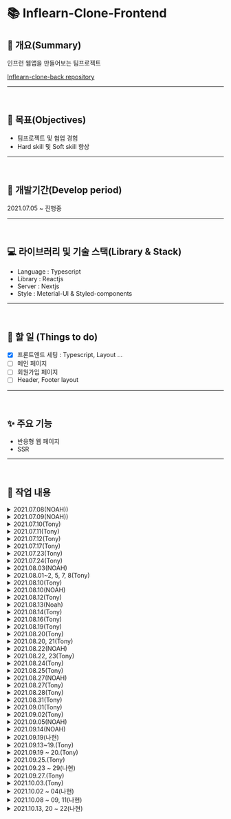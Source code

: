 # 📚 Inflearn-Clone-Frontend

## 📖 개요(Summary)

인프런 웹앱을 만들어보는 팀프로젝트

[Inflearn-clone-back repository](https://github.com/Ark-inflearn/inflearn-clone-back)

---

<br />

## 🎯 목표(Objectives)

- 팀프로젝트 및 협업 경험
- Hard skill 및 Soft skill 향상

---

<br />

## 📆 개발기간(Develop period)

2021.07.05 ~ 진행중

---

<br />

## 💻 라이브러리 및 기술 스택(Library & Stack)

- Language : Typescript
- Library : Reactjs
- Server : Nextjs
- Style : Meterial-UI & Styled-components

---

<br />

## 📑 할 일 (Things to do)

- [x] 프론트엔드 세팅 : Typescript, Layout ...
- [ ] 메인 페이지
- [ ] 회원가입 페이지
- [ ] Header, Footer layout

---

<br />

## ✨ 주요 기능

- 반응형 웹 페이지
- SSR

---

<br />

## 📗 작업 내용

<details>
<summary>2021.07.08(NOAH))</summary>

github repository 생성

- collaborator 초대
- branch protect rule 설정

</details>

<details>
<summary>2021.07.09(NOAH))</summary>

Readme 작성
react-hook-form 적용

참고문헌

- [nextjs, typescript, meterial-ui and jest set-up](https://documentationnerds.com/blog/tech/setup-next-frontend-with-typescript-eslint-prettier-jest-and-react-testing-library)
</details>

<details>
<summary>2021.07.10(Tony)</summary>

### npm run dev 실행 안됨

- [x] next와 next dev의 차이는 ?

  - [What is the difference between next (dev) and next build && next start ?](https://github.com/vercel/next.js/discussions/15053)
  - 같다

- [x] cross-env NODE_OPTIONS='--inspect' next dev는 실행이 안된다.
  - NODE_OPTIONS='--inspect' 이것 때문에 안됨
    - NODE_OPTIONS=inspect 으로 수정하면 실행 됨
    - NODE_OPTIONS 이란 환경변수가 왜 필요한지 잘 모르겠음

### dir 배치 수정

- [x] src 안에 들어가야 할 것은 ?
  - https://nextjs.org/docs/advanced-features/src-directory
  - 앱을 실행하는데 필요한 내가 작성한 소스코드

### 레이아웃 및 컴포넌트 수정([Semantic tag](https://velog.io/@ru_bryunak/HTML-%EA%B8%B0%EC%B4%88-2-%EC%8B%9C%EB%A7%A8%ED%8B%B1-%ED%83%9C%EA%B7%B8%EB%9E%80#:~:text=2%2F8-,%EC%8B%9C%EB%A7%A8%ED%8B%B1%20%ED%83%9C%EA%B7%B8%EB%9E%80%3F,%EC%9D%B4%20%EC%8B%A4%ED%98%84%EB%90%A0%20%EC%88%98%20%EC%9E%88%EB%8B%A4.))

- [x] nav 태그를 div에서 nav로 변경, nav를 header로 감싸줌

  - inflearn 공홈에서 개발자 도구로 태그를 확인하여 똑같이 만들어 줌

- [ ] pages dir 안에 \_document, \_app, index 등 next에서 제안하는 페이지 구성방식 확인 후 정리
  - \_document :
  - \_app :
  - index :

### 기타 설정파일 확인

- [ ] tsconfig.json 에서 include 부분 다시 확인하기

</details>

<details>
<summary>2021.07.11(Tony)</summary>

- [x] header, footer 윤곽만 잡기

### home page

- [ ] slider 공간만 만들기
- [x] 검색창 모양만 만들기
- [ ] 강의 카드 컴포넌트 만들기
  - li.lecture\_\_card{card$}\*10
  - [emmet을 통해 효율적으로 작성](https://webruden.tistory.com/77)

```html
<li className="lecture__card">card1</li>
<li className="lecture__card">card2</li>
<li className="lecture__card">card3</li>
<li className="lecture__card">card4</li>
<li className="lecture__card">card5</li>
<li className="lecture__card">card6</li>
<li className="lecture__card">card7</li>
<li className="lecture__card">card8</li>
<li className="lecture__card">card9</li>
<li className="lecture__card">card10</li>
```

</details>

<details>
<summary>2021.07.12(Tony)</summary>

### Things to do

- [x] 강의 카드 컴포넌트 만들기
- [x] 더미 데이터(json)으로 강의 컴포넌트 home에 띄우기
  - [ ] 실제로 api로 받아오는 과정 알아보기
- [ ] media query 로 반응형 화면 만들 때 스크린 사이즈 나누는 구간 알아보기
- [x] slider 공간만 만들기
- [ ] search안의 title 문구 매일 바뀌게 하기

### home page

- html 원달러 표시 : `&#8361;`
- 천단위 콤마 : [정규식 이용](https://hianna.tistory.com/441)

### 참고 문헌

- [html에 원달러 표시 대신 reverse solidus 나올 때](https://sqlplus.tistory.com/entry/html-%EC%86%8C%EC%8A%A4%EC%97%90-%EC%9B%90%ED%99%94%ED%86%B5%ED%99%94%ED%91%9C%EC%8B%9C%EB%A5%BC-%ED%95%A0%EB%95%8C-%EC%97%AD%EC%8A%AC%EB%A0%88%EC%89%AC%EB%A1%9C-%EB%82%98%EC%98%AC%EB%95%8C-%EC%B2%98%EB%A6%AC%EB%B0%A9%EB%B2%95)

</details>

<details>
<summary>2021.07.17(Tony)</summary>

### tsconfig.json 속성

- [컴파일러 옵션 설정](https://typescript-kr.github.io/pages/compiler-options.html)

- include, exclude 속성은 glob과 유사한 파일 패턴 목록을 가짐

  - \*: 모든 문자(디렉토리 구분기호 제외)
  - ?: 한 문자와 매칭(디렉토리 구분기호 제외)
  - \*\*/ : 반복적으로 모든 하위 디렉토리와 매칭
  - "src/\*/\*\*" : src 안의 모든 하위 디렉토리 + 지원하는 확장자(ex. .ts, .tsx, .d.ts)
    - allowJs가 true(true로 설정 해놓은 상태)이면 .js와 .jsx 도 포함

- [ ] next에서 typescript return type, prop type 알아보기
  - [x] type vs interface
    - interface로 표현할 수 없는 형태가 아니면 interface를 이용하자
  - [ ] next에서 return type, prop type을 어떻게 지정하는게 좋은지 알아보기

### 참고 문헌

- [typescript-kr, tsconfig.json](https://typescript-kr.github.io/pages/tsconfig.json.html)
- [type vs interface가 더 낫다](https://yceffort.kr/2021/03/typescript-interface-vs-type)
- [type과 interface 차이](https://medium.com/@alexsung/typescript-type%EA%B3%BC-interface-%EC%B0%A8%EC%9D%B4-86666e3e90c)

</details>

<details>
<summary>2021.07.23(Tony)</summary>

## Issue #9 : AppLayout 구조 적용

### \_document, \_app, index 우선순위 파악

- \_document.js는 시작점 : HTML Document
- \_app.js : 공통의 레이아웃 작성
- index.js : "/"로 시작되는 경로
- \_error.js : Error page : 아직 잘 모름

참고 문헌

- [개인블로그 : next.js 구조](https://salgum1114.github.io/nextjs/2019-05-06-nextjs-static-website-1/)

document > app > index 순으로 내려와서 index에 본격적으로 만들면 될 것 같다

- 현재 AppLayout 이라는 공통 component를 만들어서 header와 footer가 필요한 곳이면 사용 할 수 있게 함

### styled component 설치

- npm i styled-components
- noah님하고 상의하고 웬만하면 .css파일을 작성하지 않는 방향으로 진행해볼 예정

typescript는 입력이 예상되는 props에 대한 type검사는 할 수 있겠지만
react에서 어떻게 써야되는지는 알아볼 필요가 있음

</details>

<details>
<summary>2021.07.24(Tony)</summary>

### 작업내용

- MainSlider 컴포넌트 추가
  - react-slick 라이브러리 사용

### 향후 계획

#### style

- [ ] .CSS 파일 styled component로 변경할 예정
- [ ] CSS style 관련 공통으로 사용하는 색상 등에 대한 상수값을 모아놓은 파일 생성

#### slider 기능 추가 및 수정

- [ ] 향후 배경색을 이미지와 같게하는 방법에 대해 생각해보고 변경
- [ ] 해당 슬라이드로 이동하는 버튼 추가
- [ ] 모바일 화면에 슬라이더 모양 변화하도록 수정
- [ ] 슬라이더에 링크 추가

#### 리덕스 및 사가 설정

</details>

<details>
<summary>2021.08.03(NOAH)</summary>

### 작업내용

- signup page 작성
  - Material-UI( CSS)
    - TextField: input과 같은 역할을 함
    - Typography: div와 같은 역할
    - Grid: Grid를 사용하여 Flex나 Grid와 같은 디자인을 쉽게 구현
    - IconButton: Material에서 제공하는 icon을 button으로 사용하게 해줌
    - styles.ts: custom css파일, className으로 변수값을 넘기면 custom 디자인이 적용됨
  - react-hook-form( form)
  - yup( signup rule)

### 향후 계획

#### style

- [x] SNS 로그인 디자인

#### 회원가입 rule

- [x] yup을 사용하여 회원가입 rule 설정
- [x] rule에 맞지 않은 경우 error 메시지 출력
- [ ] 이용약관, 개인정보취급방침 페이지 생성

</details>

<details>
<summary>2021.08.01~2, 5, 7, 8(Tony)</summary>

## Redux setting

### 1. 설치 모듈

#### npm install redux next-redux-wrapper react-redux --save

- redux
- next-redux-wrapper
  - Next.js의 서버사이드 렌더링 관련 복잡한 설정을 쉽게 해주는 HOC
- react-redux
  - react 바인딩

#### npm install -d redux-devtools-extension @types/next-redux-wrapper @types/react-redux

- redux-devtools-extension : 개발자 도구 사용을 위한 라이브러리

#### npm install redux-saga

- redux-saga는 type을 자체적으로 지원하기 때문에 @type/redux-saga는 필요 없음(deprecated 됨)

#### npm i immer

- 알아서 불변성을 지켜주는 라이브러리

#### npm i faker shortid

- npm i --save-dev @types/faker
- npm i --save-dev @types/shortid

- dummy data test를 동적으로 하기 위해 faker와 shortid를 설치

#### npm i axios

- saga에서 사용, 비동기 http통신(Promise based HTTP client for the browser and node.js)

#### npm i -S @redux-saga/core

- eslint가 지적해줘서 설치함

### 2. redux tree

redux

- reducers
  - index
  - user
  - lecture
  - types
- sagas
  - index
  - user
  - lecture
- configureStore

#### 2-1. commonState class 삭제

- loading, done, error의 반복되는 타이핑을 피하려고 했으나 done을 제거하고 loading, error만 사용하면 없는게 더 직관적이라서 없는게 낫다고 판단 함
- data도 class member 변수로 있었으나 막상 사용해보니 class 내 멤버변수에 있을 필요가 없었음

### 3. 기타

#### 리덕스 설치 및 세팅 중

- [x] State type 정의 해야 됨
- [x] User, Lecture - reducer, saga 설계
  - lecture만 샘플로 생성

#### eslint rule 중 'no-param-reassign': 'off' => immer 사용을 위해

#### main(home) page redux 동작 흐름

- 처음 화면을 불러올 때 LOAD_REQUEST action을 시작으로 데이터(Lecture card)를 불러 옴
- add 버튼을 누를 때마다 데이터가(Lecture card) 추가 됨
- 지금은 더미 데이터로 불러 오지만 api를 요청할 경우 request에서 호출 하는 부분만 추가하면 됨

#### 별점 표시 방식

- 소수점 둘 째 자리에서 반올림 후 소수점 첫 째 자리 저장
- n.2 ~ n.8 까진 별 반개(3.2~3.8은 3개 반)
- n.1 점까진 버림(3.1은 별 3개로 표시)
- n.9 점은 올림(3.9는 별 4개로 표시 됨)

### 4. 참고 문헌

- https://jktech.tistory.com/46
- 인프런 노드버드 강의
- https://medium.com/@raphat/next-js-typescript-redux-3fbc990cb901
- [next-redux-wrapper 공식문서](https://github.com/kirill-konshin/next-redux-wrapper)
- [RootState](https://stackoverflow.com/questions/60777859/ts2339-property-tsreducer-does-not-exist-on-type-defaultrootstate)

### 5. 프론트 회의 안건

- [ ] 타입 저장 위치 : interface나 type을 해당 파일에 놓을 것인지 따로 파일을 만들어서 정리를 할 것 인지
- [ ] 리덕스가 전체 강의 로드하는 부분을 샘플로 만들었는데 자신이 만들 UI관련 리덕스는 직접 만드는 것이 좋을 것 같음
- [ ] 관리자 페이지를 만들어야 하나..? slider 배경색은 DB에서 가져와야 될 것 같은데 이걸 매번 백엔드 개발자가 저장하는 것 보다 관리자페이지가 있으면 좋을 것 같음
  - 우선순위 낮음

</details>

<details>
<summary>2021.08.10(Tony)</summary>

슬라이더 리덕스 연결
slider 하나 때문에 reducer와 saga에 파일을 하나씩 만들기 번거로워서
lecture파일에 합쳐서 작업했습니다.

</details>

<details>
<summary>2021.08.10(NOAH)</summary>

### 작업내용

- signup page error case
  - Material-UI( CSS)
    - useStyle: material-ui에 직접 className으로 스타일을 적용하기 위한 hook, 적용하고자하는 속성을 객체로 생성하고 적용
    - createTheme: meterial-ui에서 이미 디자인된 속성들을 변경하고 싶은 경우 사용, ex) 색상, 크기, 패딩.. 등
  - react-hook-form( form)
    - Controller: material-ui와 같은 라이브러리를 연동하기 위한 wrapper
    - useFormContext: 중첩 된 구조에서 데이터를 전달하고자 할 때 사용, ex) 특정 form을 component로 빼서 관리하고 react-hook-form을 적용하는 경우
    - FormProvider: userFormContext가 적용하고자 하는곳의 wrapper
    - useForm: react-hook-form 기본 hook
  - yup( signup rule)
    - error 핸들시 schema 객체에 에러 핸들을 하고자하는 사항들을 정리하고 react-hook-form의 formState의 error에서 받아서 사용, ex) errors.email?.message
    - yup을 태그에 적용할때 태그 name과 yup에서의 정의 이름을 같게 해야 적용이 됨, ex) name: email / email: yup.string().min(10).max(30)....
    - matches: 정규표현식을 사용하기 위한 method
    - oneOf([yup.ref('email'), null]: 다른 input과 값이 일치하는지 여부를 확인하고자 할 때 사용
    - error 객체의 경우 submit하고 나서 적용 됨
    - 현재 정규표현식의 에러 핸들은 errors 객체의 message method를 확인하여 일치하는 방식으로 적용

### 오류해결

- Warning: Failed prop type: Invalid prop `error` of type `object` supplied to `ForwardRef(TextField)`, expected `boolean`
  - TextField 태그의 error에는 boolean값만 가능한데 yup에서의 에러 메시지는 문자열이 생성되기 때문에 문제가 되는 현상
    - error 태그에 !!를 두번 넣어 boolean 변수로 만들어주면 됨, ex) !!error.password

### 향후 계획

- Redux와 연결
- 로그인 모달 구현
- 공통 레이아웃 구현

#### 회원가입 rule

- [x] yup을 사용하여 회원가입 rule 설정
- [x] rule에 맞지 않은 경우 error 메시지 출력
- [ ] 이용약관, 개인정보취급방침 페이지 생성

</details>

<details>
<summary>2021.08.12(Tony)</summary>

### 메인페이지 리스트에 로딩 스피너 추가

- 서버사이드 렌더링이기 때문에 필요 없을 것 같기도 함
- 재미로 추가 해봄

### 메인페이지 강의 리스트

- 마우스 호버 시 나오는 description 추가
- [ ] 장바구니, 좋아요 등 아이콘에 설명 라벨 추가 해야 함
- [ ] 카드 전체적으로 크기 키워야 함

### 기타

- 컴포넌트 파일명 첫글자 대문자로 변경(노아님 요청사항)

### 참고문헌

- [react onHover event handling](https://upmostly.com/tutorials/react-onhover-event-handling-with-examples)

</details>

<details>
<summary>2021.08.13(Noah)</summary>

### Update Nextjs version 11

- Conformance
  - `npx next lint` 명령어를 치면 현재 app의 ESLint를 전체적으로 수행해서 메시지로 CLI에 보여줌
- Improved Performance
  - 11버전 업데이트를 하며 app을 열고 startup time을 24%이상 감소시키고 React refresh 관련하여 프로세싱 타임을 40%이상 감소시킴
  - Babel 관련 startup time 감소
  - 새로운 Babel loader 구축
  - 로딩, 메모리 캐싱과 관련하여 최적화
  - 개발자가 실제로 할 것은 없고 update만으로 이미 적용이 되는 사항
- Script Optimization

  - `next/script`
  - 웹사이트에 다른곳에서 가져와서 사용하는 기능들을 추가할때 라이브러리가 무겁거나 최적화의 문제가 있는데 이것을 Nextjs의 Script 태그가 해결해줌( polyfill, widgets 등)
  - Script 태그에 strategy 속성을 추가하면 자동적으로 최적화 및 성능 향상
    - third party 라이브러리의 실행 순서를 입맛에 맞게 설정 할 수 있음
    - beforeInteractive, afterInteractive( default), lazyOnload 속성

- Image Improvements
  - `next/image`
  - Image 로딩과 관련하여 성능 개선
    - Nextjs의 Image 태그를 사용하면 정적이미지의 가로/세로 크기를 자동으로 정의해줌
    - 인터넷이 느린 사용자를 위하여 blur 이미지를 Nextjs에서 태그 속성으로 제공
- Webpack 5
  - `next.config.js`
  - 웹팩5와 관련하여 다양한 특징 및 개선점들이 구축됨
- Create React App Migration (Experimental)
  - 새로운 툴 `@next/codemod` 개발
  - Create React App을 자동적으로 Nextjs로 변경해주는 툴
- Next.js Live (Preview Release)
  - 협업을 위한 기능
  - 웹사이트를 띄워놓은 상태에서 라이브로 마우스로 공간을 지정 할 수 있고 실시간 채팅도 가능한 기능

### 참고문헌

- [Nextjs docs](https://nextjs.org/blog/next-11#upgrade-guide)
- [Conformance](https://web.dev/introducing-aurora/)
- [Script](https://github.com/vercel/next.js/discussions/24938)
- [Script](https://docs.google.com/document/u/0/d/1ZEi-XXhpajrnq8oqs5SiW-CXR3jMc20jWIzN5QRy1QA/mobilebasic#)
- [Image](https://vercel.com/blog/core-web-vitals#cumulative-layout-shift)
- [Image](https://nextjs.org/docs/basic-features/image-optimization)
- [Webpack](https://nextjs.org/docs/messages/webpack5)

</details>

<details>
<summary>2021.08.14(Tony)</summary>

### 작업 내용

- 강의 카드 마우스 오버 할 때 나오는 설명 밑 아이콘 3개에 말풍선 추가
- lectureCard 폴더를 만들어서 components폴더 정리
- node notifier가 자동으로 설치됨(업데이트 하려고 npm i 하니 설치 됨)
  - cross platform(windows, mac, linux)에서 알람을 띄울 수 있는 모듈

### 참고문헌

- [CSS로 말풍선 만들기](https://ungdoli0916.tistory.com/753)

</details>

<details>
<summary>2021.08.16(Tony)</summary>

### 작업 내용

- AppLayout, CourseLayout을 components 폴더에서 layouts (신규)폴더로 이동
- [ ] create course 페이지에서 제목 입력 후 강의 만들기를 누르면 수정 페이지로 이동
- 강의 생성 후 id를 저장할 필요는 없을 것 같아서 리덕스를 사용하지 않음
  - 어떻게 하는게 좋을지 토론 필요

```typescript
const inputTitle = useRef<HTMLInputElement>(null);
```

- 초기값에 null을 박아줘야 된다. -> HTMLInputElement | null

#### next에서 redirect

```typescript
import { useRouter } from 'next/dist/client/router';
const router = useRouter();
router.push(`/course/${id}/edit/course_info`);
```

### 로컬 서버 세팅

```typescript
// app.ts or index.ts
app.use(
  cors({
    origin: true,
    // credentials: false
  })
);
app.use(express.json()); // front에서 json형태의 data를 보낼때 그것을 req.body에 넣어줌
app.use(express.urlencoded({ extended: true })); // form&submit을 하면 url encoded방식으로 data가 넘어오는데 그것을 req.body에 넣어줌

app.use('/create_course', lectureRouter);
```

```typescript
// lectureRouter
import * as express from 'express';

const router = express.Router();

router.post('/', (req, res) => {
  console.log('body', req.body);
  res.json({ id: 1234, result: 'ok' });
});

export default router;
```

### 나중에 추가해야 될 부분

- `/course/${id}/edit/course_info`으로 이동 시 내 강의가 아닌 곳으로 이동할 경우 404 띄워줘야 함
  - 유저가 GET방식으로 접속을 시도 할 때 서버에서 검증 후 수정페이지를 보여줄지 말지 결정

</details>

<details>
<summary>2021.08.19(Tony)</summary>

### create_course page

- create_course에서 강의 만들기 누르면 `/course/1/edit/course_info`로 이동하게 함
  - 나중에 서버 붙일 땐 주석 해제하면 됨
- 제목 없는 경우 alert 대신 경고 메세지가 뜨도록 함

### create_course -> edit 강의 제목 넘기기

- 리덕스 사용
- 기존 axios만 사용하던 것을 redux를 이용하도록 변경
  - saga effect의 put은 dispatch랑 비슷함

### saga call type

- `Generator<T, TReturn, TNext>`
- [x] generator function에서 type 지정하는 법 알아보기
  - https://github.com/microsoft/TypeScript/issues/26959

### test.css 파일 생성

- styled component 에서 자동완성을 잘 지원하지 않으므로 css파일을 테스트목적으로 만들음

### create course btn에 로딩 적용

- 로딩 시간 동안 클릭 방지(pointer-events), 투명도 변경(opacity)

### 참고문헌

- [styled component props](https://styled-components.com/docs/basics)
- [css prevent mouse click](https://stackoverflow.com/questions/44719980/how-to-prevent-the-click-event-using-css)
- [css pointer-events](https://developer.mozilla.org/en-US/docs/Web/CSS/pointer-events)
- [typescript styled components with props](https://stackoverflow.com/questions/47077210/using-styled-components-with-props-and-typescript)

</details>

<details>
<summary>2021.08.20(Tony)</summary>

### Things to do

- [x] create-course에서 store에 저장한 title 가져오기
- [ ] edit course info 앱 레이아웃 수정

</details>
<details>
<summary>2021.08.20, 21(Tony)</summary>

### 수정사항

- children에 type 적용
- header, footer 이름을 HeaderLayout, FooterLayout으로 변경( Next에 존재하는 이름이기 때문에 겹침)
- 컴포넌트의 재사용성을 위해서 기존 styles를 지우고 컴포넌트로 이동

### styled(Link) 안됨

```typescript
const SeeTheLecture = styled.button`
  font-weight: 800;
  width: 160px;
  height: 48px;
  font-size: 18px;
  border-radius: 3px;
  border: 0;
  background-color: #fff;
  border-color: #dbdbdb;
  border-width: 1px;
  color: #363636;
  cursor: pointer;
  justify-content: center;
  padding: calc(0.375em - 1px) 0.75em;
  text-align: center;
  white-space: nowrap;
`;

<Link href={`/course/${id}`}>
  <SeeTheLecture>강의보기</SeeTheLecture>
</Link>;
```

- Link안에 button태그 넣는 방식으로 스타일링 적용

  - a태그로 하려 했으나 width가 적용이 안됨

- [ ] 강의 제작 column에 해당 페이지 일 때 글자 색 변화
  - course_info 페이지 -> 강의 정보 글자 색 진하게

</details>
<details>
<summary>2021.08.22(NOAH)</summary>

### Things to do

- [ ] 버튼에 스타일 적용
- [ ] responsive 화면 구성

### 수정사항

- 회원가입 페이지 및 컴포넌트 리팩토링
- useStyles 구조분해

```typescript
const { classname } = useStyles();
```

### 적용사항

- Header 구현
  - AppBar : 네비게이션 컨테이너
  - ToolBar : 안에 컨텐츠를 넣으면 Flex와 같이 자동정렬
- 적용해야 할 버튼을 headerData로 하여 추가
  - 추 후 변경이 있을때 쉽게 적용하기 위함

### 문제사항

- nextjs에서 html,body 태그가 전체화면이 되지 않아 \_app.tsx에 아래 스타일을 적용하였으나 메인페이지에서 적용되지 않는 현상
  - html이 전체 보이는 화면의 크기가 아니기 때문에 sticky가 중간에 짤림

```typescript
<style global jsx>
  {`
    html,
    body,
    body > div:first-child,
    div#__next,
    div#__next > div {
      height: 100%;
    }
  `}
</style>
```

</details>

<details>
<summary>2021.08.22, 23(Tony)</summary>

- [ ] edit course layout
  - [x] column sticky
  - [x] 현재 페이지에 해당하는 부분 글자 진하게
  - [ ] modal : 눈길을 끄는 제목 작성 꿀팁
  - [ ] 페이지 로드 시 관련 데이터 가져와서 필수 조건 작성된 페이지는 초록색으로 v 표시
- [ ] course_info 페이지 구성

### CourseLayout.tsx

CourseHeaderContainer height + CourseLayoutGrid padding top(24px) + CourseNav padding top(0.75rem == 12px) 의 높이에 sticky

- StepContainer의 headerHeight prop에 바로 넣어 주면 CourseHeaderContainer height가 측정되지 않은 상태(undefined)로 계산이 되서 sticky의 top에 NaN이 들어감(sticky 적용 안됨)
- 페이지 로드할 때 useState의 headerHeight에 값을 넣어서 나중에 계산된 height값이 반영 되도록 함

### create_course.tsx

- 강의 id를 전달 받고 saga에서 직접 redirect시키도록 함(뒤로가기 안되는 문제 해결)

</details>

<details>
<summary>2021.08.24(Tony)</summary>

### create_course

- 강의 만들기 버튼을 누르지 않고 input text에서 제목 입력 후 엔터로도 강의 생성되도록 변경

### CourseLayout

- window.location.pathname에서 강의 생성후 수정페이지로 넘어갈 때 window객체를 인식하지 못해서 useRouter를 사용해서 현재 경로를 추적하도록 함

### 데이터 로드해서 넣어야 함

- [ ] 미리 저장했던 데이터 불러와서 데이터 로드해서 넣어야 함

</details>

<details>
<summary>2021.08.25(Tony)</summary>

### 카테고리 버튼 중 다른 카테고리 선택하면 현재 선택된 카테고리 색상 원래대로 돌리기

- 사용하는 곳에서 useState로 변수 하나 만들고 그것을 prop으로 전달

```typescript
// course_info.tsx
const [selectedId, setSelectedId] = useState<string>('');

<CourseCommonButton id="1" text="개발, 프로그래밍" selectedId={selectedId} setSelectedId={setSelectedId} />;
```

- 버튼 컴포넌트의 onClick에서 버튼 클릭한 것에 대한 정보(id)를 저장
- 버튼 컴포넌트 안의 useEffect에서 그것과 일치하는지 여부에 따라 true/false를 styled component에 전달

```typescript
// CourseCommonButton.tsx
const CourseCommonButton = ({ id, text, selectedId, setSelectedId }: Props) => {
  const [isSelected, setIsSelected] = useState(false);

  function onClickButton() {
    setSelectedId(id);
  }

  useEffect(() => {
    if (id === selectedId) {
      setIsSelected(true);
    } else {
      setIsSelected(false);
    }
  }, [selectedId]);

  return (
    <CourseCommonButtonStyle onClick={onClickButton} key={id} isSelected={isSelected}>
      {text}
    </CourseCommonButtonStyle>
  );
};
```

### 추가 하기 버튼 누르면 add components dynamically

- 리덕스에서 state(array)를 가져와서 추가해야 될 것 같다

#### 예상 데이터 구성

```typescript
data : {
  createLecture : {
    courseInfo : {
      title: string, // 강의 제목
      whatYouCanLearn: string[], // 이런걸 배울 수 있어요
      expectedStudents: string[], // 이런 분들에게 추천해요
      requiredKnowledge: string[], // 선수지식
      category: { // 카테고리
        id: string,
        name: string,
      },
      level: string // 강의 수준
    }
    // 상세소개, 커리큘럼, 커버이미지 정보는 나중에
  },
  setting : {
    // 강의설정
    // 지식공유자 설정
  }
}
```

### 참고 문헌

- [dynamically-add-child-components-in-react](https://stackoverflow.com/questions/36651583/dynamically-add-child-components-in-react)

</details>

<details>
<summary>2021.08.27(NOAH)</summary>

### HeaderLayout

- 메뉴바 포지션 수정

  - 메뉴바가 평소에는 relative였다가 메뉴바 크기만큼 내려올 경우 sticky로 바뀌도록 수정
  - scroll 이벤트가 너무 자주 불리기 때문에 lodash 라이브러리의 throttle 기능을 사용하여 0.3초에 한 번만 불리도록 구현

```typescript
const throttledScroll = useMemo(
  () =>
    throttle(() => {
      if (window.scrollY > 64) {
        setIsNavOn(true);
        return;
      }
      setIsNavOn(false);
    }, 300),
  []
);
```

- 모바일용 메뉴바
  - 인프런 페이지와 같이 모바일 화면( 1025px)이하로 내려갈 경우 Layout이 변경되도록 구현
  - 메뉴를 팝업으로 띄워지도록 함

### HeaderLayout 구현해야 할 것

- 로그인 모달창
- 검색창 기능
- 메뉴 팝업 기능
- 모바일 메뉴 팝업 스타일링

### 추 후 확인

- 일단 레이아웃이 되도록 CSS를 덕지덕지 붙여놨는데 효율적으로 할 수 있도록 검토해야 함

</details>

<details>
<summary>2021.08.27(Tony)</summary>

### 강의생성 후 window api로 페이지 이동시 데이터 날라가는 문제

- window.location.href 를 사용하면 페이지가 새로고침되면서 자바스크립트(리덕스 스토어)에 있는 모든 데이터가 날라감

- react나 next에서 제공하는 router를 saga에서 사용해야 되는데
  useRouter나 useHistory는 hook이기 때문에 component가 아닌 saga에선 사용이 불가능 함(hooks rule)

- 문제 해결
  - saga에서 페이지 이동을 시키려 했으나 위와 같은 문제로 잘 되지 않음
  - 'history', 'react-router-redux' 라이브러리 둘다 써봤는데 typescript문제인지 next문제인지 뭔지 잘 되지 않음
  - 기존 방식 대로 컴포넌트에서 페이지를 이동 시키는 대신 flag로 사용중인 done변수를 false로 만드는 dispatch를 실행문 마지막에 추가해서 성공

</details>

<details>
<summary>2021.08.28(Tony)</summary>

### 강의 수정 페이지 로드 시 데이터 받아오기(redux saga)

- 확인

### children component에 props 전달하기

```typescript
<CourseMain>
  {console.log('React.isValidElement(children)', React.isValidElement(children))}
  {React.isValidElement(children) && React.cloneElement(children, { lectureData })}
  {/* {React.Children.map<React.ReactNode, React.ReactNode>(children, (child) => {
            if (React.isValidElement(child)) {
              return React.cloneElement(child, { lectureData });
            }
          })} */}
  {/* {children} */}
</CourseMain>
// 결론 안됨 => each child에서 store에서 데이터 가져오기
```

- each child에서 store에서 데이터 가져오기

### typescript에서 initial data 를 하나하나 다 넣어줘야되는건지 알아보기

- 초기값을 다 넣어줘야 될 것 같음

### 참고문헌

- [children component에 props 전달하기](https://eomtttttt-develop.tistory.com/203)
  - `This JSX tag's 'children' prop expects a single child of type 'ReactElement<any, string | JSXElementConstructor<any>>', but multiple children were provided.` => 안됨
  - https://stackoverflow.com/questions/42261783/how-to-assign-the-correct-typing-to-react-cloneelement-when-giving-properties-to
    - 안됨 : React.isValidElement(children) 통과가 안됨
  - https://www.geeksforgeeks.org/how-to-use-react-cloneelement-function/
  - [리액트 요소 검증하기](https://webisfree.com/2020-08-26/[react]-%EB%A6%AC%EC%95%A1%ED%8A%B8-%EC%9A%94%EC%86%8C-%EA%B2%80%EC%A6%9D%ED%95%98%EA%B8%B0-isvalidelement)
    - 하나 짜리만 됨(`<div>하나<div>` 같은)
      - 하나 짜리도 props 전달이 잘 안됨
- [react-children with typescript](https://www.carlrippon.com/react-children-with-typescript/)

</details>

<details>
<summary>2021.08.31(Tony)</summary>

### eslint => react/require-default-props : off

- https://stackoverflow.com/questions/63696724/eslint-problem-with-default-props-in-functional-component-typescript-react

### onClickDelete

#### 1차 시도 : store state is read-only

```typescript
const onClickDelete = (_list: string[], index: number) => {
  _list.splice(index, 1);
};
<button onClick={() => onClickDelete(list, index)} type="button">
  <DeleteIcon />
</button>;
```

- redux에 있는 데이터는 read-only 임
- dispatch를 이용해서 reducer에서 작업을 하려고 했었는데 component에 들어오는 string[]이 store에 각각 다르게 저장되어 있기 때문에 기존의 draft.initialState.data 같은 방식으로 수정할 수 없음

#### 2차 시도 : read-only 제거 - setAutoFreeze(false);

```typescript
// store에서 read-only 속성 제거
import { setAutoFreeze } from 'immer';
setAutoFreeze(false);

// TextListBox.tsx
const onClickDelete = (_list: string[], index: number) => {
  _list.splice(index, 1);
};
<button onClick={() => onClickDelete(list, index)} type="button">
  <DeleteIcon />
</button>;
```

- store에 있는 값을 직접 변경 가능하지만 re-render가 안됨
  - 원래 reducer로 store의 값을 변경하면 re-render가 되는데 이런식으로 바로 바꿔버리니까 안되는 듯

#### 3차 시도 : useState에 store의 state를 넣고 setState를 컴포넌트에 전달

```typescript
// course_info.tsx
const [textArray, setTextArray] = useState<string[]>();
<TextListBox list={textArray} setTextArray={setTextArray} />;

// TextListBox.tsx
type Prop = {
  list?: string[];
  setTextArray: React.Dispatch<React.SetStateAction<string[] | undefined>>;
};

const TextListBox = ({ list = [], setTextArray }: Prop) => {
  const onClickDelete = (textList: string[], index: number) => {
    textList.splice(index, 1);
    setTextArray([...textList]);
    console.log('after remove', textList);
  };

  return (
    <button onClick={() => onClickDelete(list, index)} type="button">
      <DeleteIcon />
    </button>
  );
};
```

- setState를 전달을 해도 setTextArray(textList) state를 직접 변화하고 그것을 그대로 전달하면 렌더링이 되지 않음
- setTextArray([...textList]); 같이 배열을 새로 할당해서 전달해야 렌더링이 다시 됨
- TextListBox를 사용하는 개수만큼 useState를 만들어서 각각 전달할 예정

#### 'react/no-array-index-key': 'off'

- index를 key로 사용할 때 나오는 eslint 경고
- 나중에 eslint때문에 문제될 것 같아서 미리 제거

### 참고문헌

- [javascript removing element of array cleanest way](https://stackoverflow.com/questions/47023975/what-is-the-cleanest-way-to-remove-an-element-from-an-immutable-array-in-js)
- [Cannot test reducer: Cannot assign to read only property](https://github.com/reduxjs/redux-toolkit/issues/424)

### 과연 이 방법이 최선인가?

- 컴포넌트 재사용을 위해 리덕스의 read-only속성을 없애고 useState를 각각 만들면서 사용해야되는 건지, 다른 더 좋은 방법은 없는지 찾아봐야 함

### 다음 진행 예정

- [ ] drag and drop으로 array 순서 변화

</details>

<details>
<summary>2021.09.01(Tony)</summary>

### 불변성 보장 하면서 array에서 요소 삭제 하기

```javascript
const arr = ['a', 'b', 'c', 'd', 'e'];

const indexToRemove = 2; // the 'c'

const result = [...arr.slice(0, indexToRemove), ...arr.slice(indexToRemove + 1)];

console.log(result);

// slice는 ...arr를 두번이나 하는 번거로움이 있으므로
const textArray = [...textList];
textArray.splice(index, 1);
// 배열 복사 후 splice를 사용
```

### typescript function type

- parameter 타입, return 타입을 정의해주면 된다.

```typescript
fn: (a: string) => void
```

### redux를 typescript에서 사용하면 initialState는 전부 초기값이 있어야 된다.

- reducer에서 action.data를 받아서 넣을 때 optional chaining을 사용할 수 없다고 나옴

### 참고 문헌

- [typescript function type](https://www.typescriptlang.org/docs/handbook/2/functions.html)

</details>

<details>
<summary>2021.09.02(Tony)</summary>

## TextListBox delete button

### High order function 적용

- HOF로 바꿔도 컴포넌트의 함수타입은 그대로 적용해도 적용됨
- [ ] HOF의 예시를 더 찾아보고 장점을 알아보기

### 버그 수정

- `이런 분들에게 추천해요` 에서 TextListBox를 사용할 때 list array를 expectedStudents가 아닌 whatYouCanLearn으로 오타가 있는 부분을 수정함

</details>

<details>
<summary>2021.09.05(NOAH)</summary>

## 회원가입 error 메시지

- err.response.data에 서버에서 받아온 에러 메시지가 있음
- AxiosError typescript 처리

```typescript
onError: (err: AxiosError) => {
  console.error(err.response?.data);
};
```

- useInput 커스텀 훅 nodebird 강의에서 가져옴

```typescript
import { ChangeEvent, Dispatch, SetStateAction, useCallback, useState } from 'react';

type ReturnType<T = any> = [T, (e: ChangeEvent<HTMLInputElement>) => void, Dispatch<SetStateAction<T>>];

const useInput = <T>(initialData: T): ReturnType<T> => {
  const [value, setValue] = useState(initialData);

  const handler = useCallback((e: ChangeEvent<HTMLInputElement>) => {
    setValue(e.target.value as unknown as T);
  }, []);

  return [value, handler, setValue];
};

export default useInput;
```

## 구현 할 것

- 비밀번호 찾기 모달
- 간편 회원가입
- 간편 로그인

</details>

<details>
<summary>2021.09.14(NOAH)</summary>

## 비밀번호 찾기 Modal 구현 (Portal 사용)

- \_document.js 페이지에 Modal을 넣을 div tag 추가

```html
<html lang="en">
  <head>
    <link rel="stylesheet" href="https://fonts.googleapis.com/css?family=Roboto:300,400,500,700&display=swap" />
  </head>
  <body>
    <script src="https://polyfill.io/v3/polyfill.min.js?features=default%2Ces2015%2Ces2016%2Ces2017%2Ces2018%2Ces2019" />
    <main />
    <NextScript />
    <div id="find-password-modal" />
  </body>
</html>
```

- Portal wrapper 추가

```typescript
export default function Portal({ children, selector }: IProps) {
  const [mounted, setMounted] = useState(false);

  useEffect(() => {
    setMounted(true);
    return () => setMounted(false);
  }, []);

  // eslint-disable-next-line @typescript-eslint/no-non-null-assertion
  return mounted ? createPortal(children, document.querySelector(selector)!) : null;
}
```

- Content가 되는 component 추가
- 비밀번호 찾기 버튼에 따라 showFindPasswordModal useState 변수의 boolean값을 변경하여 제어

```typescript
{
  showFindPasswordModal && (
    <Portal selector="#find-password-modal">
      <FindPasswordModal handleCloseModal={handleCloseFindPasswordModal} />
    </Portal>
  );
}
```

## 구현 할 것

- 백엔드쪽에 Router가 구현된 후 API 연결 테스트를 해야 함

</details>

<details>
<summary>2021.09.19(나현)</summary>

## 구현한 것

- 강의 페이지 레이아웃을 대략적으로 구현
- 강의 카테고리와 필터(난이도, 유·무료 선택, 온라인/오프라인)를 각각 CategoryMenu 컴포넌트와 LectureFilter 컴포넌트로 분리
- 강의 검색하기 부분 디자인 구현
  - 인프런 CSS 참고함.

## 앞으로 진행할 작업

- 더미데이터로 강의 리스트 나타내기
- 카드 정렬 스타일을 선택하는 Grid와 List 버튼 구현하기

</details>

<details>
<summary>2021.09.13~19.(Tony)</summary>

## 강의 생성 부 drag and drop

![](https://images.velog.io/images/gth1123/post/f3f4e477-405e-428d-a5c9-2d931999fa2d/dragAndDrop.gif)

javascript로 직접 구현하려 했으나 애니메이션발동 도중 DOM을 변경하거나
(DOM 위치가 바뀌면 애니메이션이 바뀐 위치를 기준으로 동작하기 때문에 계산이 어렵다)
애니메이션이 끝나기 전에 애니메이션의 도착지점을 변경하는 것이 어려워서 라이브러리를 사용하기로 했다

### sortablejs vs react-sortable-hoc vs react dnd

#### sortablejs

- Weekly Downloads : 약 80만
- 자바스크립트에서 사용하기 위해서 만들어진 라이브러리
- [sortablejs 예제](http://sortablejs.github.io/Sortable/#simple-list)
- react-sortablejs를 사용하면 리액트에서도 편하게 사용가능
  - Weekly Downloads : 약 8만

#### react-sortable-hoc

- Weekly Downloads : 약 46만
- 예제가 잘 되어있다
- [react-sortable-hoc 예제](http://clauderic.github.io/react-sortable-hoc/#/basic-configuration/basic-usage?_k=mpdxwt)

#### react dnd

- Weekly Downloads : 약 81만
- drag and drop react 라이브러리 중 가장 많이 사용된다

#### 선정 기준

- inflearn 애니메이션과 가장 유사한 것
- sortablejs가 거의 똑같고 나머진 mouseup 과 mousedown에서 애니메이션이 이동되는 방식이었다(drag api를 사용하지 않는 것으로 보임)

### react-sortablejs

```
npm install --save react-sortablejs sortablejs
npm install --save-dev @types/sortablejs
```

- force flag를 사용해서 설치를 했다.

- [npm cli flag: ` force` and ` legacy peer deps`](https://github.com/Ark-inflearn/inflearn-clone-front/wiki/npm-cli-flag:-%60--force%60-and-%60--legacy-peer-deps%60)

#### key !== index

DO NOT use the index as a key for your list items. Sorting will not work.

In all the examples above, I used an object with an ID. You should do the same!

I may even enforce this into the design to eliminate errors.

### type 변경 및 설정

- [x] lectureData?.courseInfo에 속한 배열 whatYouCanLearn, expectedStudents, requiredKnowledge 타입변경
  - string[] -> {name: string, order: number}[]
- [x] ReactSortable(sortablejs 라이브러리 컴포넌트)에 props type 맞게 설정

### redux 관련 세팅

- [x] 드래그 앤 드랍 후 저장 버튼 누르면 변경된 순서로 보내기(saga)
- [x] 중간 저장하면서 saga에서 order를 내가 변경해서 보내주는게 맞는건지 생각해보기

  - 그냥 프론트에서 변경된 order로 보내주자 - 나중에 백엔드랑 같이 고민해봐야 함

- delete 아이콘 클릭하면 삭제하던 방식 변경
  - 기존 : reducer에서 store에 있는 것을 바로 삭제
  - 변경 : store에 있는 것을 건들지 않고 useState로 임시로 저장 후 삭제 또는 순서의 변경을 해당 페이지에서 중간저장 버튼을 누르면 서버에 반영되도록 변경
    - 변경된 순서는 새로고침을 하면 다시 서버에서 변경 데이터를 store에 저장하는 방식
    - store는 서버에서 받은 정보만을 저장
    - react-sortablejs에서 사용하는 방식과 맞추는 것

## Things to do on this page

- [ ] 카테고리, 강의 수준 만들기
- [x] 중간 저장버튼과 redux, saga 연결하기
</details>

<details>
<summary>2021.09.19 ~ 20.(Tony)</summary>

## 추가 하기 버튼 기능 구현

- 추가하기를 누르면 store가 아닌 setState에서 변경
  - redux store에 직접 변경하지 않는 이유는 react-sortablejs에서 useState를 사용하기 때문

```typescript
// ReactSortable 컴포넌트에서 setList 속성에 setState가 들어가야 함
<ReactSortable list={expectedStudents} setList={setExpectedStudents} animation={200} handle=".handle">
  {expectedStudents.map((item, index) => (
    <TextListBox key={item.id} item={item} list={expectedStudents} setList={setExpectedStudents} index={index} />
  ))}
</ReactSortable>
```

</details>

<details>
<summary>2021.09.25.(Tony)</summary>

- [ ] package.json에서 dev에 포함된 NODE_OPTIONS='--inspect'자세히 알아보기
  - 예전엔 안됐었는데 지금은 되는 이유
- [x] create_course.tsx warning 조사 후 수정하기
- [ ] course_info.tsx warning 조사 후 수정하기
  - 무시
- [x] 추가하기 이후 input tag value 초기화

### create_course.tsx warning 조사 후 수정하기

- react_devtools_backend.js:4049 Warning: Received `false` for a non-boolean attribute `loading`.

```
// create_course.tsx

Warning: Received `false` for a non-boolean attribute `loading`.

If you want to write it to the DOM, pass a string instead: loading="false" or loading={value.toString()}.

If you used to conditionally omit it with loading={condition && value}, pass loading={condition ? value : undefined} instead.
```

#### BtnMakeCourse의 loading prop에 $를 붙여서 해결

```typescript
// create_course.tsx
interface IBtnProps {
  $loading: boolean;
}

const BtnMakeCourse = styled.button`
  // ...
  pointer-events: ${(props: IBtnProps) => (props.$loading ? 'none' : 'auto')};
  opacity: ${(props: IBtnProps) => (props.$loading ? 0.7 : 1)};
`;

<BtnMakeCourse $loading={createLectureLoading} type="button" onClick={handleSubmit}>
  강의 만들기
</BtnMakeCourse>;
```

- Transient props : $
  - 스타일이 지정된 구성 요소에 의해 사용되는 props가 기본 React 노드로 전달되거나 DOM 요소에 렌더링되는 것을 방지하려면 prop 이름 앞에 달러 기호($)를 붙여 일시적인 prop으로 만들 수 있습니다.

#### 참고 문헌

- https://mygumi.tistory.com/382
- https://stackoverflow.com/questions/49784294/warning-received-false-for-a-non-boolean-attribute-how-do-i-pass-a-boolean-f
- https://styled-components.com/docs/api#transient-props

### course_info.tsx warning

```
Warning: You provided a `value` prop to a form field without an `onChange` handler. This will render a read-only field. If the field should be mutable use `defaultValue`. Otherwise, set either `onChange` or `readOnly`.
```

```typescript
<form onSubmit={handleSubmitAddItem(inputWhatYouCanLearn)}>
  <Label>이런 걸 배울 수 있어요</Label>
  <BoxInput ref={inputWhatYouCanLearn} type="text" placeholder="e.g., 리액트 네이티브 개발" />
  <AddButton type="submit">추가하기</AddButton>
  <WarnMessage>두 개 이상 넣어주세요</WarnMessage>
</form>
```

- 위 코드에서 input tag에서 value를 사용하고 있지 않음
  - 원인 파악 안됨 - 프로그램에 영향없으니 무시하기로 함

#### 참고 문헌

- https://bbangaro.tistory.com/28
- https://stackoverflow.com/questions/43556212/failed-form-proptype-you-provided-a-value-prop-to-a-form-field-without-an-on

### 추가하기 이후 input tag value 초기화

```typescript
// course_info.tsx의 handleSubmitAddItem 함수
inputElement.current.value = ''; // input value 초기화
```

</details>

<details>
<summary>2021.09.23 ~ 29(나현)</summary>

## 구현한 것

- 더미데이터로 강의 데이터를 가져와서 Grid와 List 스타일에 맞는 형태로 강의 카드를 보여줌.

  - 스타일 선택 버튼을 눌렀을 때, 쿼리 파라미터로 강의 카드 스타일 값을 전달

    ```
    http://localhost:3000/courses?view=Gird
    ```

    위 url로 바로 접근했을 때 Grid 형식의 강의 스타일이 유지됨.

    - view에 전달할 수 있는 값

      | view 값 | 역할        |
      | ------- | ----------- |
      | Grid    | Grid 스타일 |
      | List    | List 스타일 |

- 강의의 할인율과 원가를 나타내는 LecturePrice 컴포넌트 생성

  ```jsx
  <LecturePrice price={price} discount={onDiscount} cardStyle="List" />
  ```

  - props 설명

    | props     | 역할                                        | 전달 데이터 값                                                                                                                           |
    | --------- | ------------------------------------------- | ---------------------------------------------------------------------------------------------------------------------------------------- |
    | price     | 원래 가격을 전달하는 부분                   | lecture 더미데이터의 price                                                                                                               |
    | discount  | 할인율을 전달하는 부분                      | lecture 더미데이터의 onDiscount                                                                                                          |
    | cardStyle | 각 강의 카드 스타일에 맞게 가격을 표시해줌. | <p>Grid: 기존 강의 카드(LectureCard.tsx)에 맞는 디자인</p><p>List: 수평으로 디자인된 강의 카드(HorizonLectureCard.tsx)에 맞는 디자인</p> |

- HeaderLayout에 강의 페이지 경로인 /courses 추가

## 아이콘 버튼 hover할 때마다 Card 컴포넌트 리렌더링 문제 해결 과정

- **문제 상황**
  추가 관련 아이콘 버튼을 hover 할 때마다, 랜덤으로 지정되는 해시태그 부분의 색상이 지속적으로 변경되는 문제 발생
- **문제 해결 과정**

  - React Developer Tools로 컴포넌트가 렌더링 될 때 업데이트 되는 부분을 확인해본 결과, 해당 아이콘이 위치한 HorizonLectureCard 컴포넌트 자체가 Hover할 때마다 리렌더링 되고 있었다.
  - 처음에는 이벤트 동작으로 인한 문제라고 생각했으나 이벤트 버블링으로 인해 발생한 문제는 아니었다.
    왜냐하면 onMouseEnter와 onMouseLeave는 버블링이 존재하지 않고 캡쳐 단계 또한 없기 때문이다.
    [onMouseEnter와 onMouseLeave의 버블링 문제 관련 글](https://github.com/facebook/react/issues/5739)
    [React의 마우스 이벤트 관련 소개글](https://ko.reactjs.org/docs/events.html#mouse-events)

  - 일단 HorizonLectureCard 컴포넌트 안에서만 리렌더링이 되고 있었기 때문에 Icon Button만 모은 컴포넌트 안에서 따로 실행시킨다면 문제가 안 될 것 같다고 생각했다. 그래서 Icon Button을 모은 IconButtons 컴포넌트로 분리한 후 hover를 다시 시도했더니 문제가 해결되었다.

- **해결 과정을 통해 알게된 문제 발생 이유**
  - isHoverCart와 같은 state들이 변경될 때마다, 해당 state가 존재하는 컴포넌트 전체에 영향을 끼쳐서 리렌더링 되었기 때문에 이러한 문제가 발생하게 된 것이다.
  - 리액트는 특정 state가 변경되면 해당 state가 선언된 컴포넌트와 하위 컴포넌트들을 모두 리렌더링 시킨다.
  - 불필요한 리렌더링을 방지하고 리액트 성능 최적화를 위해서 state를 다루는 컴포넌트는 따로 분리 시켜줘야 한다.
- **참고**
  [리액트의 state 선언 위치 관련 글](https://cocoder16.tistory.com/36)

## 앞으로 진행할 작업

- 기술 검색 부분 구현하기
- 추천순, 인기순 등 정렬 선택 버튼 구현하기
</details>

<details>
<summary>2021.09.27.(Tony)</summary>

# branch : course_info/category

### Things to do

- [x] 카테고리 목록은 처음에 서버에서 받아오기(DB로 관리하는 것이 관리자페이지에서 관리하기 편하기 때문)
  - CourseLayout.tsx > dispatch(LOAD_EDIT_LECTURE_REQUEST) > saga : loadEditPage

```typescript
// 페이지 바뀔 때 마다 서버에서 데이터 다시 가져오기
const currentUrl = useRef('');

function getCurrentPath() {
  currentUrl.current = router.pathname.split('edit')[1];
  // console.log(currentUrl);
  return currentUrl.current;
}

useEffect(() => {
  dispatch({
    type: LOAD_EDIT_LECTURE_REQUEST,
  });
}, [currentUrl.current]);
```

- [x] 카테고리 버튼 클릭 시 선택한 카테고리 state에 보관

  - state에 보관한 카테고리는 `저장 후 다음이동` 버튼을 누르면 취합돼어 서버로 전송

- [x] 선택된 카테고리 다시 클릭하면 선택 해제

- [x] 강의 수준도 카테고리와 같음

</details>

<details>
<summary>2021.10.03.(Tony)</summary>

## 상세소개 페이지

### Things to do

- [x] 기본적인 틀 잡기 : 제목, 소개글 등
  - textarea place holder만 색 연하게

```css
textarea::placeholder {
  color: #dbdbdb;
}
```

- [ ] 텍스트 에디터 넣기
- [ ] 텍스트 에디터에 서버에서 불러온 내용(HTML 같은 것) 넣기
- [ ] 완성 표시 조건 적용 및 저장 후 다음 이동

### next.js font 추가

- \_document의 Head에 추가 후 사용

```typescript
<Head>
  <link
    href="https://fonts.googleapis.com/css2?family=Noto+Sans+KR:wght@100;300;400;500;700;900&display=swap"
    rel="stylesheet"
  />
</Head>
```

- font-family 변경
  - Roboto -> Noto+Sans+KR
  - 인프런과 달리 font-weight 800이 존재하지 않아서 기존 800인 것은 700으로 변경해야 함

</details>

<details>
<summary>2021.10.02 ~ 04(나현)</summary>

## 카테고리 및 강의 수준 버튼 클릭 시 전체 화면 리렌더링 문제 해결 과정

#### 문제 상황

  React Developer Tools로 강의 생성 페이지의 카테고리 및 강의 수준 버튼을 클릭 할 때마다 전체 화면이 리렌더링 되는 문제 발견

#### 문제 발생 이유

  - '2021.09.23 ~ 29(나현)'에 기재된 '아이콘 버튼 hover할 때마다 Card 컴포넌트 리렌더링 문제 해결 과정' 경험을 통해 버튼 클릭시 selectedCategoryId가 변경되면서 state가 선언된 컴포넌트와 하위 컴포넌트들을 모두 리렌더링 시켜서 발생한 문제라고 유추할 수 있었다.

#### 문제 해결 과정

  - 일단 카테고리 영역으로 문제 해결을 진행함.
  - 아래에서 말하는 부모 컴포넌트는 course_info.tsx이고 자식 컴포넌트는 CourseComminButton.tsx이다.
  - **시도한 해결 방법 (1)**
    - 일단 CourseCommonButton은 원래 컴포넌트가 따로 분리되어 있었다. 다만 CourseCommonButton에서 발생시킨 selectedCategory state 변경이 부모 컴포넌트에 전달이 되어서 영향을 끼치고 있었기 때문에 course_info에 선언된 selectedCategory state를 CourseCommonButton으로 포함시켰다. 
    - 이렇게 구현했을 때 리렌더링은 선택한 버튼에서만 발생했지만 카테고리가 중복 선택이 되는 문제가 발생했다. 
  - **시도한 해결 방법 (2)**
    - 첫번째로 시도한 해결 방법을 통해 선택한 버튼만 리렌더링이 되어야 하는 것이 아니라, 카테고리 부분 자체가 리렌더링이 되어야 이전에 선택했던 버튼 내역을 지워줘서 중복으로 버튼이 선택되는 문제를 해결해줄 수 있다고 판단했다.
    - 그래서 map 코드도 포함시켜서 CourseCommonButton 컴포넌트로 이동시켜서 버튼 하나를 선택하면 카테고리 버튼 전체가 리렌더링 되게끔 했다. 
    - 하지만 데이터를 전달하는 방식에서 문제가 발생했다. 
      자식 컴포넌트가 갖고 있는 카테고리 id state 값을 부모 컴포넌트로 전달해줘야 나중에 서버로 다른 데이터들과 함께 전달 할 수 있는데, 부모 컴포넌트가 카테고리 id state를 전달 받아서 부모 컴포넌트 내에서 새로 생성한 state에 값을 저장하면 전체 화면 리렌더링이 발생해서 컴포넌트 분리를 한 의미가 없어지게 됐다. 
      그리고 redux를 사용할 수도 있었지만 토니님과 의견을 나누는 과정에서 redux 사용이 어쩌면 단순한 과정을 번거롭게 만들 수 있겠다는 생각이 들었다.
  - **최종 해결 방법**
    - [토니님이 useRef로 시도하신 방법](https://github.com/Ark-inflearn/inflearn-clone-front/issues/83)에서 아이디어를 얻어서 자식 컴포넌트에서 부모 컴포넌트로 전달 받은 카테고리 id값을 useRef로 저장하면 되겠다고 생각을 됐다. 
    - 참고로 [useRef의 current 값이 바뀐다고 하여 컴포넌트가 리렌더링 되지 않는다.](https://ko.reactjs.org/docs/hooks-reference.html#useref)
    - 수정한 CourseCommonButton 컴포넌트는 강의 수준 선택에서도 재사용이 가능하게끔 만들었다.
    1. 먼저 CourseCommonButton.tsx에서 전달받아서 저장할 categoryId를 useRef로 선언해준다. 
       ```javascript
       const categoryId = useRef<string | number>('');
       const levelId = useRef<string | number>('');
       ```
    2. course_info.tsx에서 카테고리 선택 영역의 기존 map 함수가 있던 자리에 `<CourseCommonButton />` 컴포넌트만 있는 코드로 바꿔준다. 이 컴포넌트는 kind로 category값을 가지기 때문에 카테고리 버튼을 담당한다.  
       ```jsx
        <FieldDivMarginTop>
          <Label>카테고리</Label>
          <CourseCommonButton kind="category" handleId={handleId} data={lectureData.courseInfo.category} />
        </FieldDivMarginTop>
       ```  
       강의 수준 선택 영역은 아래와 같이 코드를 작성한다. 
       ```jsx
        <FieldDivMarginTop>
          <Label>강의 수준</Label>
          <CourseCommonButton kind="level" handleId={handleId} data={lectureData.courseInfo.level} />
        </FieldDivMarginTop>
       ```
       - props 설명

       |props   |역할                                                                  |전달하는 데이터|
       |--------|----------------------------------------------------------------------|-----------------------------------------------|
       |kind    |버튼 종류 선택하는 부분                                                 |<p>category: 카테고리 버튼</p><p>level: 강의 수준 선택 버튼</p>|
       |handleId|카테고리 혹은 강의 수준(level)의 id와 kind가 저장된 객체 값을 전달받는 부분|course_info에 선언된 handleId 함수|
       |data    |카테고리 및 강의 수준에 관한 값을 전달하는 부분                           |lectureData에서 배열로 된 category 혹은 level 데이터|
    3. 그리고 CourseCommonButton.tsx에는 다음과 같이 코드를 수정해줬다. 참고로 useEffect 부분과 상관없이 버튼을 선택할 때마다 리렌더링이 되어서 useEffect 코드를 구현하지 않았다.
       selectedId state는 선택한 버튼의 아이디를 저장하는 것으로, 이전에 사용했던 selectedCategoryId와 같은 역할을 하는데 카테고리 뿐만아니라 강의 수준 버튼을 구현할 때는 selectedLevelId 역할을 한다.
       ```jsx
        const [selectedId, setSelectedId] = useState<string | number>('');
       ```
       그리고 버튼 클릭으로 onClickButton이 실행될 때 선택한 버튼의 item.id 값이 전달되게 해줬다. 
       ```jsx
        return (
          <>
            {
              data.map((item) => (
                <CourseCommonButtonStyle
                  onClick={() => onClickButton(item.id)}
                  key={item.id}
                  isSelected={item.id === selectedId}
                >
                  {item.name}
                </CourseCommonButtonStyle>
              ))
            }
          </>
        );
       ```
       실행된 onClickButton의 각 조건문 안에는 handleId 프로퍼티를 통해 선택한 버튼의 id와 현재 실행되고 있는 버튼의 종류를 객체로 전달한다. 
       ```javascript
        const onClickButton = (id: string | number) => {
          if (id === selectedId) {
            // true - 선택된 상태
            setSelectedId('');
            handleId({ id: '', kind });
          } else {
            // 선택된 상태가 아닌 경우
            setSelectedId(id);
            handleId({ id, kind });
          }
        };
       ```
    4. 위 handleId가 실행될 때 course_info에 선언되어있는 hadleId 함수로 인자 값이 전달된다. 매개 변수에서 kind 속성을 확인하여 각 버튼 종류의 id에 맞게 값을 저장시켜준다. 
        ```javascript
          const handleId = (value: { id: string | number; kind: string }) => {
            // value는 CourseCommonButton의 handleId 프로퍼티의 인자를 통해 전달 받은 값
            if (value.kind === 'category') categoryId.current = value.id;
            if (value.kind === 'level') levelId.current = value.id;
          };
        ```
       이렇게 저장한 값인 categoryId.current와 levelId.current는 onClickSaveButton이 실행됐을 때 서버로 전달하는 아래의 data 객체에 같이 실어서 보낼 수 있게 된다. 
        ```
          const data = {
            whatYouCanLearnList,
            expectedStudentsList,
            requiredKnowledgeList,
            selectedCategoryId: categoryId.current,
            selectedLevelId: levelId.current,
          };
        ```

</details>

<details>
<summary>2021.10.08 ~ 09, 11(나현)</summary>

## 의논 사항 반영

- 별점 크기를 반응형 웹에 맞게 조절
  - props로 `responsive`를 추가해줘야 반응형으로 동작하고 `reponsive`를 추가해주지 않으면 고정된 크기로 동작한다.
  - 참고로 `responsive` 만 적는 것과 `responsive={true}`는 같은 역할을 한다.
    - 반응형 웹에 맞게 별점크기를 변경하려 할 때
      ```jsx
      <RatingStar rating={rating} size="1.5rem" responsive />
      ``` 
    - 고정된 별점 크기를 나타내려 할 때
      ```jsx
      <RatingStar rating={rating} size="1.5rem" />
      ```

- LectureCard.tsx에서 가격을 나타내는 부분을 LecturePrice 컴포넌트로 수정

- LectureCard와 HorizonLectureCard에서 동시에 사용할 수 있게 IconButtons 컴포넌트로 수정
  - view props에 전달하는 값에 따라 강의 리스트 스타일에 맞는 아이콘 버튼을 보여줄 수 있도록 했다.
    ```
    <IconButtons view="Grid" />
    ```
    - props 설명

      |props|역할                              |전달하는 값                                     |
      |-----|----------------------------------|-----------------------------------------------|
      |view |강의 리스트 스타일 값을 전달하는 부분|<p>Grid: Grid 스타일</p><p>List: List 스타일</p>|

## 이슈 해결
 
- 강의 페이지에서 Grid나 List 버튼을 클릭한 후 데이터를 불러올 때 기존 화면 위에 스피너 불러오기
  - 이미 선택된 버튼을 눌렀을 경우에는 데이터 재요청을 하지 않도록 했다.
  - 그리고 버튼을 누르자마자 스피너가 실행되어서 기존에 화면 전환 시간이 오래 걸리는 단점도 함께 보완됐다.

- /courses?view=Grid -> /courses?view=List 누르고 뒤로가기 버튼을 누르면 이전 페이지로 이동하지 않고 /courses?view=List -> /courses?view=Gird 이후에 이전 페이지로 이동하는 문제를 해결
  - 기존 router.push를 사용하면 url이 변경 될 때 마다 History(브라우저 세션 기록) Stack에 쌓이게 되어 '뒤로가기'를 눌렀을 때 view가 변경된 내역이 다 반영됐다. 
  - router.replace를 사용했을 경우 url은 변경되지만 History stack에는 반영되지 않아서 뒤로가기를 눌렀을 때, 강의 페이지에 접근하기 전의 페이지로 바로 이동한다. 
  
- selected-list-view 부분의 css 코드를 GlobalStyle.css가 아닌 selected-list-view을 사용하고 있는 내부 컴포넌트에 css 코드를 작성
  - getSelectedStyle 함수에 기존 selected-list-view css 코드를 저장하여, 버튼이 선택되었을 때 함수를 호출하여 데이터를 불러오게 했다.
    ```
    const getSelectedStyle = () => `
      background: #1dc078 !important;
      border-color: transparent !important;
      color: white;

      &:hover {
        background: #1bb571 !important;
        border-color: transparent !important;
        color: white;
      }
    `;

    const ListViewBtn = styled.button<ListViewProps>`
      ${(props) => (props.isSelected ? getSelectedStyle() : '')}
      ...
    `;
    ```
  - 참고로 `` const selected style = `background: #1dc078;...`; `` 이렇게 상수로 css 코드를 선언할 수도 있었지만 기존 styled-components 코드와 헷갈릴 수 있다고 생각하여 함수로 선언했다.  

## 앞으로 진행할 작업

- 각 조건 선택 버튼 부분을 컴포넌트로 분리할 때, 쿼리스트링 전달 문제에 대해 고민한 후 강의 리스트 스타일 선택 버튼을 따로 컴포넌트 분리하기
- 브라우저 너비에 따라 변경되는 별점 크기에 맞추어 등록된 리뷰수 글자 나타내는 부분도 크기 조절하기
- 정렬순 버튼 구현하기

</details>
<details>
<summary>2021.10.13, 20 ~ 22(나현)</summary>

## 구현한 것
- 정렬순 선택 버튼 디자인 및 view를 선택한 값과 함께 정렬순 선택 값이 URL 쿼리에 반영되도록 구현
  - 정렬순을 선택했을 때 url로 나타내면 다음과 같다.
    ```
    http://localhost:3000/courses?order=popular
    ```
    - order에 전달할 수 있는 값

      | order 값  | 역할     |
      | --------- | -------- |
      | recommend | 추천순   |
      | popular   | 인기순   |
      | recent    | 최신순   |
      | rating    | 평점순   |
      | famous    | 학생수순 |

  - view와 order를 동시에 나타내게 할 수 있으며 order는 popular이나 view가 Grid 일 때, view를 List로 변경하면 order값은 popular로 계속 유지가 되고, view값만 List로 변경된다. 반대로 order값만 변경한다고 해도 view 값은 유지되고, order값만 바뀐다.
  view와 order를 함께 url 쿼리에 반영하면 다음과 같다.
    ```
    http://localhost:3000/courses?view=Grid&order=popular
    ```

- 검색에서 쿼리로 전달 받은 데이터를 서버쪽으로 전송이 가능하도록 코드 추가 작성
  - 검색 관련 API가 만들어지기 전까지는 더미데이터 활용

## view나 order 버튼을 누를 때마다 즉각적으로 url에 반영이 되지 않는 문제 해결

- **문제 상황**
  - view 버튼이랑 order 버튼을 각각 따로 이렇게 `http://localhost:3000/courses?view=Grid`, `http://localhost:3000/courses?order=popular` 나타날 때는 문제가 없었다.

  - 근데 `http://localhost:3000/courses?view=Grid&order=popular` 이렇게 같이 구현하려고 하니까 List 버튼을 눌렀을 때 url에 List가 즉각적으로 변경되지 않고, 다시 Grid 버튼을 눌렀을 때 `http://localhost:3000/courses?view=List&order=popular` 로 뒤늦게 List 값으로 변경이 되는 문제가 있었다.

- **문제가 발생한 이유**
  - `useState`로 view와 order 값을 바꿨을 때, 동기적으로 url에 즉각 값이 반영되어 바뀌지 않았다.

- **시도한 해결 방법**
  - useEffect를 통해 바꾼 값이 바로 반영되게 해서 `router.replace`로 url이 이동되게끔 했다.

  - 하지만 처음 로딩 할 때 useEffect가 실행이 되다보니, `router.replace` 때문에 불필요하게 처음 페이지를 로드 할 때마다 url 이동이 발생했다. 그래서 이 방법으로는 문제를 해결하지 못했다.

- **최종 해결 방법**
  - `useState`로 view와 order 값을 저장하고 변경하는 것 대신에, `useRef`를 사용해서 view와 order 값이 즉각적으로 바뀌게 했다.
  - 아래 해결 방법은 redux-saga 코드 추가 전에 구현한 것이라 최종적으로 구현된 코드와 차이가 있다.
  1. `useState`로 정의된 queryVIew와 queryOrder를 `useRef`로 다 변경시켜준다.
  
  ```jsx
  const queryOrder = useRef<string | null>('');
  const queryView = useRef<string | null>('Grid');
  ```
  
  2. 그리고 기존 useEffect에서 아래의 코드와 같이 setQueryView로 값을 변경시키던 부분을 `queryView.current = view`로, setQueryOrder는 `queryOrder.current = order`로  변경해준다. 
      
      ◎변경 전
      
      ```jsx
      useEffect(() => {
          ...
          if (view) setQueryView(view);
          if (order) setQueryOrder(order);
      
          dispatch({ type: LOAD_ALL_LECTURES_REQUEST });
        }, []);
      ```
      
      ◎변경 후
      
      ```jsx
      useEffect(() => {
          ...
          if (view) queryView.current = view;
          if (order) queryOrder.current = order;
      
          dispatch({ type: LOAD_ALL_LECTURES_REQUEST });
        }, []);
      ```
      
  3. 이 코드 뿐만 아니라 setQueryView로 되어 있던 부분은 전부 위와 같이 바꿔준다.
  4. 그리고 `useRef` 통해서 queryList를 빈 객체로 선언하여 view나 order 버튼이 선택될 때 값을 저장한다. 그리고 `router.replace`로 query 값이 전달될 때 queryList에 저장된 값을 저장하도록 한다. 
  
      아래는 view 버튼을 선택했을 때 사용되는 handleViewClick 코드의 예이다. 
      
      ```jsx
      const queryList = useRef<queryListProps>({});
      ```
      
      ```jsx
      const handleViewClick = useCallback(
          (value: string) => {
            // 선택한 버튼이 이미 선택되어 있는 경우 if문 아래 코드 실행 안함
            if (queryView.current === value) {
              return;
            }
      
            queryList.current.view = value;
      
            router.replace({
              pathname: '/courses',
              query: queryList.current,
            });
      
            // view 버튼 클릭 시 매번 재요청 하는 것 고민하기
            // dispatch({ type: LOAD_ALL_LECTURES_REQUEST });
            queryView.current = value;
          },
          [queryView, router]
        );
      ```
    

  5. 이런 식으로 코드를 바꿔주면 url주소가 [http://localhost:3000/courses?view=Grid&order=popular](http://localhost:3000/courses?view=Grid&order=popular) 였을 때, view를 List 버튼으로 눌러주게 되면 [http://localhost:3000/courses?view=List&order=popular](http://localhost:3000/courses?view=List&order=popular로) 로 view 부분만 바뀌게 된다. order 버튼도 마찬가지이다.

## 기존 코드에서 수정사항
- reducers/lecture.tsx에서 `loadLectureLoading: true`에서 `loadLectureLoading: false`로 변경
  - 처음에 페이지를 로드할 때는 LOAD_ALL_LECTURES_REQUEST를 사용하고, 검색을 할 경우에는 SEARCH_LECTURES_REQUEST가 실행되게 함.
  - 이에 따라 로딩 스피너를 실행할 때도 loadLectureLoading 뿐만아니라 검색을 할 경우에 사용되는 searchLecturesLoading을 따로 추가하게 됨.
  - 그래서 로딩 스피너를 불러올 때 사용하는 조건문을 `loadLectureLoading || searchLecturesLoading`로 수정함.
  - 하지만 loadLectureLoading 초기값이 true임에 따라 LOAD_ALL_LECTURES_REQUEST를 요청하지 않아도 로딩 스피너가 실행되는 문제가 발생함. 
  - 나에게 발생한 문제는 SEARCH_LECTURES_REQUEST를 요청 후 SUCCESS가 되어 searchLecturesLoading가 false로 바뀌어도 loadLectureLoading가 계속 true라서 `loadLectureLoading || searchLecturesLoading` 조건문은 true 만 출력이 되고, 로딩 스피너가 무한히 실행되는 문제가 발생함.
  - 그래서 이 문제를 해결하기 위해 `loadLectureLoading: false`로 변경함.

## 진행 보류 작업
- 원래 강의 리스트 스타일 선택 버튼(view)과 정렬순 선택 버튼(order)부분을 따로 컴포넌트 분리
  - 기존 `useState`를 사용해서 쿼리를 변경하던 부분을 `useRef`로 바꾸면서 최적화도 상당 부분 되어 컴포넌트 분리의 이점이 보이지 않는다. 
  - 만약에 컴포넌트 분리를 했을 경우, 쿼리를 변경해야 하기 때문에 부모 컴포넌트에서 자식 컴포넌트(ex. 검색 관련 버튼)에서 변경된 값을 받아와야 하는데 이 과정에서 `useRef` 사용으로 인해 성능 최적화 필요성도 줄어들어서 가독성에 대한 불편함을 감수하고 분리할 이유가 없다.
  - 하나의 컴포넌트에서 변경되는 값들을 최대한 같이 관리하는게 효율적이라 생각되어 분리 작업을 일단 보류하게 되었다. 

## 앞으로 진행할 작업

- 기술 검색 부분 구현하기
- 검색 관련 API 문서 작성하기

</details>